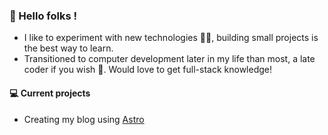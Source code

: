 ### 👋 Hello folks ! 

- I like to experiment with new technologies :man_technologist:, building small projects is the best way to learn.
- Transitioned to computer development later in my life than most, a late coder if you wish 🌱. Would love to get full-stack knowledge! 

#### 💻 Current projects

- Creating my blog using [Astro](https://astro.build)
